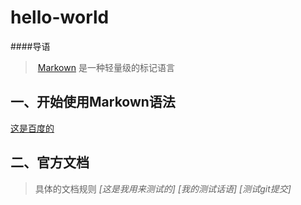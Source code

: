 # hello-world
####导语
>  [Markown](http://www.baidu.com) 是一种轻量级的标记语言
## 一、开始使用Markown语法
  [这是百度的](http://www.baidu.com)

## 二、官方文档
> 具体的文档规则
*[这是我用来测试的]*
*[我的测试话语]*
*[测试git提交]*
